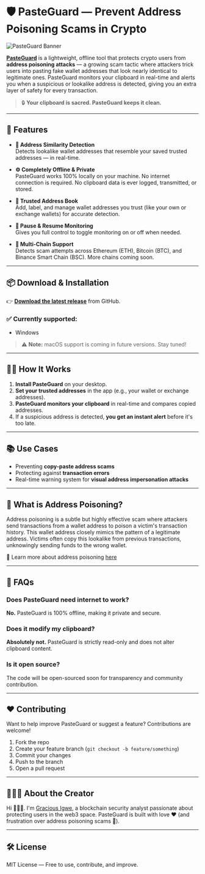 # 🛡️ PasteGuard — Prevent Address Poisoning Scams in Crypto

![PasteGuard Banner](https://github.com/user-attachments/assets/96b8e819-262c-45bb-bc08-a0d01f813d60)

[**PasteGuard**](https://medium.com/@gracious09/address-poisoning-in-defi-a-case-study-of-the-florence-finance-exploit-87c7047a8806) is a lightweight, offline tool that protects crypto users from **address poisoning attacks** — a growing scam tactic where attackers trick users into pasting fake wallet addresses that look nearly identical to legitimate ones. PasteGuard monitors your clipboard in real-time and alerts you when a suspicious or lookalike address is detected, giving you an extra layer of safety for every transaction.

> 🔒 **Your clipboard is sacred. PasteGuard keeps it clean.**

---

## 🚀 Features

- **🧠 Address Similarity Detection**  
  Detects lookalike wallet addresses that resemble your saved trusted addresses — in real-time.

- **⚙️ Completely Offline & Private**  
  PasteGuard works 100% locally on your machine. No internet connection is required. No clipboard data is ever logged, transmitted, or stored.

- **🧾 Trusted Address Book**  
  Add, label, and manage wallet addresses you trust (like your own or exchange wallets) for accurate detection.

- **🔁 Pause & Resume Monitoring**  
  Gives you full control to toggle monitoring on or off when needed.

- **🔗 Multi-Chain Support**  
  Detects scam attempts across Ethereum (ETH), Bitcoin (BTC), and Binance Smart Chain (BSC). More chains coming soon.

---

## 📦 Download & Installation

👉 **[Download the latest release](https://github.com/Greyshaws/PasteGuard/releases/latest)** from GitHub.

### ✅ Currently supported:
- Windows

> ⚠️ **Note:** macOS support is coming in future versions. Stay tuned!

---

## 🧑‍💻 How It Works

1. **Install PasteGuard** on your desktop.
2. **Set your trusted addresses** in the app (e.g., your wallet or exchange addresses).
3. **PasteGuard monitors your clipboard** in real-time and compares copied addresses.
4. If a suspicious address is detected, **you get an instant alert** before it's too late.

---

## 📚 Use Cases

- Preventing **copy-paste address scams**
- Protecting against **transaction errors**
- Real-time warning system for **visual address impersonation attacks**

---

## 🧠 What is Address Poisoning?

Address poisoning is a subtle but highly effective scam where attackers send transactions from a wallet address to poison a victim's transaction history. This wallet address closely mimics the pattern of a legitimate address. Victims often copy this lookalike from previous transactions, unknowingly sending funds to the wrong wallet.

🔗 Learn more about address poisoning [here](https://medium.com/@gracious09/address-poisoning-in-defi-a-case-study-of-the-florence-finance-exploit-87c7047a8806)

---

## 🙋 FAQs

### Does PasteGuard need internet to work?
**No.** PasteGuard is 100% offline, making it private and secure.

### Does it modify my clipboard?
**Absolutely not.** PasteGuard is strictly read-only and does not alter clipboard content.

### Is it open source?
The code will be open-sourced soon for transparency and community contribution.

---

## ❤️ Contributing

Want to help improve PasteGuard or suggest a feature? Contributions are welcome!

1. Fork the repo
2. Create your feature branch (`git checkout -b feature/something`)
3. Commit your changes
4. Push to the branch
5. Open a pull request

---

## 👩🏽‍💻 About the Creator

Hi 🙋🏽‍♀️. I'm [Gracious Igwe](https://www.linkedin.com/in/gracious-igwe-105a63b8/), a blockchain security analyst passionate about protecting users in the web3 space. PasteGuard is built with love ❤️ (and frustration over address poisoning scams 😤).


---

## 🛠 License

MIT License — Free to use, contribute, and improve.
